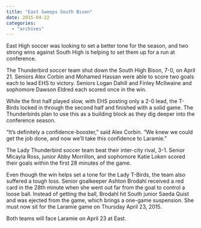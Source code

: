 ```yaml
---
title: "East Sweeps South Bison"
date: 2015-04-22
categories: 
  - "archives"
---
```


East High soccer was looking to set a better tone for the season, and two strong wins against South High is helping to set them up for a run at conference.

The Thunderbird soccer team shut down the South High Bison, 7-0, on April 21. Seniors Alex Corbin and Mohamed Hassan were able to score two goals each to lead EHS to victory. Seniors Logan Dahill and Finley McIlwaine and sophomore Dawson Eldred each scored once in the win.

While the first half played slow, with EHS posting only a 2-0 lead, the T-Birds locked in through the second half and finished with a solid game. The Thunderbirds plan to use this as a building block as they dig deeper into the conference season.

“It’s definitely a confidence-booster,” said Alex Corbin. “We knew we could get the job done, and now we’ll take this confidence to Laramie.”

The Lady Thunderbird soccer team beat their inter-city rival, 3-1. Senior Micayla Ross, junior Abby Morrillon, and sophomore Katie Loken scored their goals within the first 28 minutes of the game.

Even though the win helps set a tone for the Lady T-Birds, the team also suffered a tough loss. Senior goalkeeper Ashton Brodahl received a red card in the 28th minute when she went out far from the goal to control a loose ball. Instead of getting the ball, Brodahl hit South junior Saeda Quist and was ejected from the game, which brings a one-game suspension. She must now sit for the Laramie game on Thursday April 23, 2015.

Both teams will face Laramie on April 23 at East.
